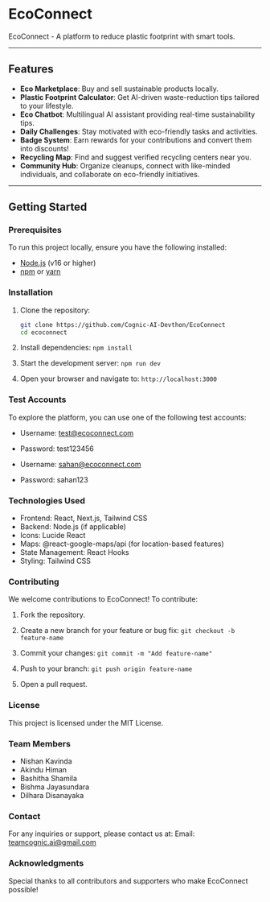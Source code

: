 # EcoConnect

EcoConnect - A platform to reduce plastic footprint with smart tools.

---

## Features

- **Eco Marketplace**: Buy and sell sustainable products locally.
- **Plastic Footprint Calculator**: Get AI-driven waste-reduction tips tailored to your lifestyle.
- **Eco Chatbot**: Multilingual AI assistant providing real-time sustainability tips.
- **Daily Challenges**: Stay motivated with eco-friendly tasks and activities.
- **Badge System**: Earn rewards for your contributions and convert them into discounts!
- **Recycling Map**: Find and suggest verified recycling centers near you.
- **Community Hub**: Organize cleanups, connect with like-minded individuals, and collaborate on eco-friendly initiatives.

---

## Getting Started

### Prerequisites
To run this project locally, ensure you have the following installed:
- [Node.js](https://nodejs.org/) (v16 or higher)
- [npm](https://www.npmjs.com/) or [yarn](https://yarnpkg.com/)

### Installation
1. Clone the repository:
   ```bash
   git clone https://github.com/Cognic-AI-Devthon/EcoConnect 
   cd ecoconnect 
   ```

2. Install dependencies:
``` npm install ```

3. Start the development server:
``` npm run dev ```

4. Open your browser and navigate to:
``` http://localhost:3000 ```

### Test Accounts
To explore the platform, you can use one of the following test accounts:

- Username: test@ecoconnect.com
- Password: test123456

- Username: sahan@ecoconnect.com
- Password: sahan123

### Technologies Used
- Frontend: React, Next.js, Tailwind CSS
- Backend: Node.js (if applicable)
- Icons: Lucide React
- Maps: @react-google-maps/api (for location-based features)
- State Management: React Hooks
- Styling: Tailwind CSS

### Contributing
We welcome contributions to EcoConnect! To contribute:

1. Fork the repository.

2. Create a new branch for your feature or bug fix:
``` git checkout -b feature-name ```

3. Commit your changes:
``` git commit -m "Add feature-name" ```

4. Push to your branch:
``` git push origin feature-name ```

5. Open a pull request.


### License
This project is licensed under the MIT License.

### Team Members
- Nishan Kavinda
- Akindu Himan
- Bashitha Shamila
- Bishma Jayasundara
- Dilhara Disanayaka

### Contact
For any inquiries or support, please contact us at:
Email: teamcognic.ai@gmail.com 

### Acknowledgments
Special thanks to all contributors and supporters who make EcoConnect possible!
